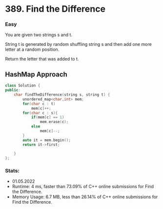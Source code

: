 # 389. Find the Difference
### Easy

You are given two strings s and t.

String t is generated by random shuffling string s and then add one more letter at a random position.

Return the letter that was added to t.

## HashMap Approach
```cpp
class Solution {
public:
    char findTheDifference(string s, string t) {
        unordered_map<char,int> mem;
        for(char c : t)
            mem[c]++;
        for(char c : s){
            if(mem[c] == 1)
                mem.erase(c);
            else
                mem[c]--;
        }
        auto it = mem.begin();
        return it->first;
        
    }
};
```
### Stats:
* 01.05.2022
* Runtime: 4 ms, faster than 73.09% of C++ online submissions for Find the Difference.
* Memory Usage: 6.7 MB, less than 26.14% of C++ online submissions for Find the Difference.